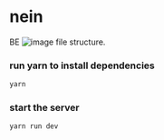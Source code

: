 # nein
BE
![image](https://github.com/tpSpace/task_manager_be/assets/96167875/64ada068-bf61-480b-9222-6e94a9b8bb55)
file structure.

### run yarn to install dependencies
```bash
yarn
```
### start the server
```bash
yarn run dev
```
